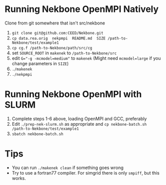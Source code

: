 # Running Nekbone OpenMPI Natively
Clone from git somewhere that isn't src/nekbone
1. `git clone git@github.com:CEED/Nekbone.git`
2. `cp data.rea.orig  nekpmpi  README.md  SIZE /path-to-Nekbone/test/example1`
3. `cp cg.f /path-to-Nekbone/path/src/cg`
4. set `SOURCE_ROOT` in `makenek` to `/path-to-Nekbone/src`
5. edit `G="-g -mcmodel=medium"` to `makenek` (Might need `mcmodel=large` if you change parameters in `SIZE`)
6. `./makenek`
7. `./nekpmpi`

# Running Nekbone OpenMPI with SLURM
1. Complete steps 1-6 above, loading OpenMPI and GCC, preferably
2. Edit `./prep-nek-slurm.sh` as appropriate and `cp nekbone-batch.sh /path-to-Nekbone/test/example1`
3. `sbatch nekbone-batch.sh`

# Tips
- You can run `./makenek clean` if something goes wrong
- Try to use a fortran77 compiler. For simgrid there is only `smpiff`, but this works.
